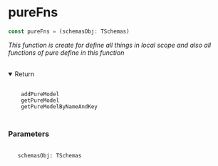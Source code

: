 # pureFns

```ts
const pureFns = (schemasObj: TSchemas)
```

_This function is create for define all things in local scope and also all functions of pure define in this function_

</br>
<details open>
  <summary>
    Return
  </summary>
  <pre>
    <code class="language-json" style="padding: 0;">
    <a href="./addPureModel_Fns.md" target="_blank" style="text-decoration: none;                   cursor:pointer">addPureModel</a>
    <a href="./getPureModel_Fns.md" target="_blank" style="text-decoration: none; cursor:pointer">getPureModel</a>
    <a href="./getPureModelByNameAndKey_Fns.md" target="_blank" style="text-decoration: none; cursor:pointer">getPureModelByNameAndKey</a>    
    </code>
  </pre>
</details>

<h3 style="margin-top:0">Parameters</h3>
<pre>
  <code class="language-ts" style="padding: 0; margin-top: 12px; margin-top: -18px;">
   schemasObj: <a href="../../types/schema/Tschemas.md" target="_blank" style="text-decoration: none;   cursor:pointer">TSchemas</a>
  </code>
</pre>
